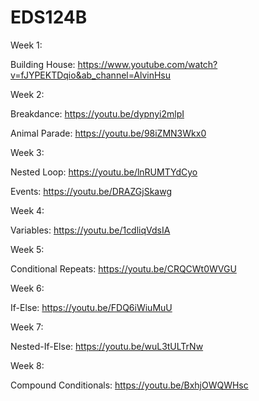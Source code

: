# EDS124B

Week 1:

Building House: https://www.youtube.com/watch?v=fJYPEKTDqio&ab_channel=AlvinHsu

Week 2:

Breakdance: https://youtu.be/dypnyi2mlpI

Animal Parade: https://youtu.be/98iZMN3Wkx0

Week 3:

Nested Loop: https://youtu.be/lnRUMTYdCyo

Events: https://youtu.be/DRAZGjSkawg

Week 4:

Variables: https://youtu.be/1cdliqVdsIA

Week 5:

Conditional Repeats: https://youtu.be/CRQCWt0WVGU

Week 6:

If-Else: https://youtu.be/FDQ6iWiuMuU

Week 7:

Nested-If-Else: https://youtu.be/wuL3tULTrNw

Week 8:

Compound Conditionals: https://youtu.be/BxhjOWQWHsc

